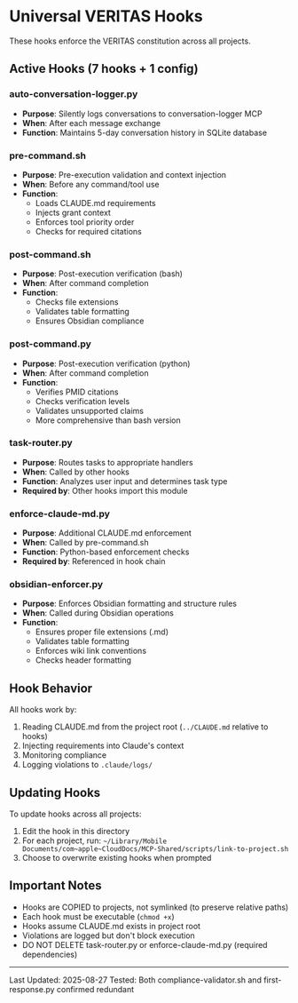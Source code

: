 # Universal VERITAS Hooks

These hooks enforce the VERITAS constitution across all projects.

## Active Hooks (7 hooks + 1 config)

### auto-conversation-logger.py

- **Purpose**: Silently logs conversations to conversation-logger MCP
- **When**: After each message exchange
- **Function**: Maintains 5-day conversation history in SQLite database

### pre-command.sh

- **Purpose**: Pre-execution validation and context injection
- **When**: Before any command/tool use
- **Function**:
  - Loads CLAUDE.md requirements
  - Injects grant context
  - Enforces tool priority order
  - Checks for required citations

### post-command.sh

- **Purpose**: Post-execution verification (bash)
- **When**: After command completion
- **Function**:
  - Checks file extensions
  - Validates table formatting
  - Ensures Obsidian compliance

### post-command.py

- **Purpose**: Post-execution verification (python)
- **When**: After command completion
- **Function**:
  - Verifies PMID citations
  - Checks verification levels
  - Validates unsupported claims
  - More comprehensive than bash version

### task-router.py

- **Purpose**: Routes tasks to appropriate handlers
- **When**: Called by other hooks
- **Function**: Analyzes user input and determines task type
- **Required by**: Other hooks import this module

### enforce-claude-md.py

- **Purpose**: Additional CLAUDE.md enforcement
- **When**: Called by pre-command.sh
- **Function**: Python-based enforcement checks
- **Required by**: Referenced in hook chain

### obsidian-enforcer.py

- **Purpose**: Enforces Obsidian formatting and structure rules
- **When**: Called during Obsidian operations
- **Function**:
  - Ensures proper file extensions (.md)
  - Validates table formatting
  - Enforces wiki link conventions
  - Checks header formatting

## Hook Behavior

All hooks work by:

1. Reading CLAUDE.md from the project root (`../CLAUDE.md` relative to hooks)
2. Injecting requirements into Claude's context
3. Monitoring compliance
4. Logging violations to `.claude/logs/`

## Updating Hooks

To update hooks across all projects:

1. Edit the hook in this directory
2. For each project, run: `~/Library/Mobile Documents/com~apple~CloudDocs/MCP-Shared/scripts/link-to-project.sh`
3. Choose to overwrite existing hooks when prompted

## Important Notes

- Hooks are COPIED to projects, not symlinked (to preserve relative paths)
- Each hook must be executable (`chmod +x`)
- Hooks assume CLAUDE.md exists in project root
- Violations are logged but don't block execution
- DO NOT DELETE task-router.py or enforce-claude-md.py (required dependencies)

---

Last Updated: 2025-08-27
Tested: Both compliance-validator.sh and first-response.py confirmed redundant
